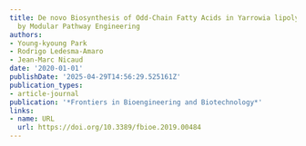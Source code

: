 ```yaml
---
title: De novo Biosynthesis of Odd-Chain Fatty Acids in Yarrowia lipolytica Enabled
  by Modular Pathway Engineering
authors:
- Young-kyoung Park
- Rodrigo Ledesma‐Amaro
- Jean‐Marc Nicaud
date: '2020-01-01'
publishDate: '2025-04-29T14:56:29.525161Z'
publication_types:
- article-journal
publication: '*Frontiers in Bioengineering and Biotechnology*'
links:
- name: URL
  url: https://doi.org/10.3389/fbioe.2019.00484
---
```

